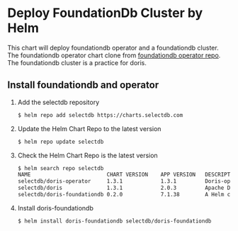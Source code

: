 # Deploy FoundationDb Cluster by Helm
This chart will deploy foundationdb operator and a foundationdb cluster. The foundationdb operator chart clone from [foundationdb operator repo](https://github.com/FoundationDB/fdb-kubernetes-operator/tree/main/charts/fdb-operator).
The foundationdb cluster is a practice for doris.

## Install foundationdb and operator
1. Add the selectdb repository
    ```Bash
    $ helm repo add selectdb https://charts.selectdb.com
    ```
2. Update the Helm Chart Repo to the latest version
    ```Bash
    $ helm repo update selectdb
    ```
3. Check the Helm Chart Repo is the latest version
    ```Bash
    $ helm search repo selectdb
    NAME                        CHART VERSION    APP VERSION   DESCRIPTION
    selectdb/doris-operator     1.3.1            1.3.1         Doris-operator for doris creat ...
    selectdb/doris              1.3.1            2.0.3         Apache Doris is an easy-to-use ...
    selectdb/doris-foundationdb 0.2.0            7.1.38        A Helm chart for FoundationDB
    ```
4. Install doris-foundationdb
   ```Bash
   $ helm install doris-foundationdb selectdb/doris-foundationdb
   ```